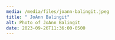 ```yaml
---
media: /media/files/joann-balingit.jpeg
title: " JoAnn Balingit"
alt: Photo of JoAnn Balingit
date: 2023-09-26T11:36:00-0500
---
```

